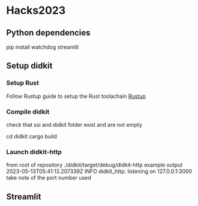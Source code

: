 # Hacks2023

## Python dependencies

pip install watchdog streamlit

## Setup didkit
### Setup Rust

Follow Rustup guide to setup the Rust toolachain
[Rustup](https://rustup.rs)

### Compile didkit
check that ssi and didkit folder exist and are not empty

cd didkit
cargo build

### Launch didkit-http
from root of repository
./didkit/target/debug/didkit-http
example output 2023-05-13T05:41:13.207339Z  INFO didkit_http: listening on 127.0.0.1:3000
take note of the port number used

## Streamlit
